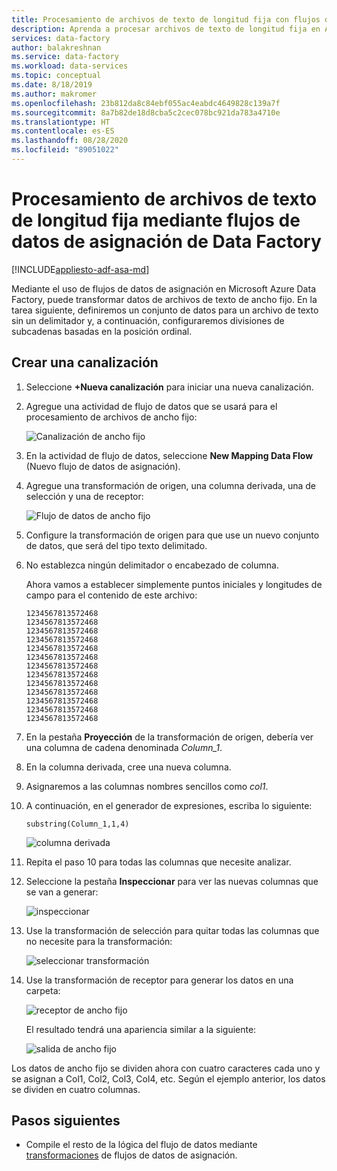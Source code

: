 ```yaml
---
title: Procesamiento de archivos de texto de longitud fija con flujos de datos de asignación en Azure Data Factory
description: Aprenda a procesar archivos de texto de longitud fija en Azure Data Factory mediante flujos de datos de asignación.
services: data-factory
author: balakreshnan
ms.service: data-factory
ms.workload: data-services
ms.topic: conceptual
ms.date: 8/18/2019
ms.author: makromer
ms.openlocfilehash: 23b812da8c84ebf055ac4eabdc4649828c139a7f
ms.sourcegitcommit: 8a7b82de18d8cba5c2cec078bc921da783a4710e
ms.translationtype: HT
ms.contentlocale: es-ES
ms.lasthandoff: 08/28/2020
ms.locfileid: "89051022"
---
```

# <a name="process-fixed-length-text-files-by-using-data-factory-mapping-data-flows"></a>Procesamiento de archivos de texto de longitud fija mediante flujos de datos de asignación de Data Factory

[!INCLUDE[appliesto-adf-asa-md](includes/appliesto-adf-asa-md.md)]

Mediante el uso de flujos de datos de asignación en Microsoft Azure Data Factory, puede transformar datos de archivos de texto de ancho fijo. En la tarea siguiente, definiremos un conjunto de datos para un archivo de texto sin un delimitador y, a continuación, configuraremos divisiones de subcadenas basadas en la posición ordinal.

## <a name="create-a-pipeline"></a>Crear una canalización

1. Seleccione **+Nueva canalización** para iniciar una nueva canalización.

2. Agregue una actividad de flujo de datos que se usará para el procesamiento de archivos de ancho fijo:

    ![Canalización de ancho fijo](media/data-flow/fwpipe.png)

3. En la actividad de flujo de datos, seleccione **New Mapping Data Flow** (Nuevo flujo de datos de asignación).

4. Agregue una transformación de origen, una columna derivada, una de selección y una de receptor:

    ![Flujo de datos de ancho fijo](media/data-flow/fw2.png)

5. Configure la transformación de origen para que use un nuevo conjunto de datos, que será del tipo texto delimitado.

6. No establezca ningún delimitador o encabezado de columna.

   Ahora vamos a establecer simplemente puntos iniciales y longitudes de campo para el contenido de este archivo:

    ```
    1234567813572468
    1234567813572468
    1234567813572468
    1234567813572468
    1234567813572468
    1234567813572468
    1234567813572468
    1234567813572468
    1234567813572468
    1234567813572468
    1234567813572468
    1234567813572468
    1234567813572468
    ```

7. En la pestaña **Proyección** de la transformación de origen, debería ver una columna de cadena denominada *Column_1*.

8. En la columna derivada, cree una nueva columna.

9. Asignaremos a las columnas nombres sencillos como *col1*.

10. A continuación, en el generador de expresiones, escriba lo siguiente:

    ```substring(Column_1,1,4)```

    ![columna derivada](media/data-flow/fwderivedcol1.png)

11. Repita el paso 10 para todas las columnas que necesite analizar.

12. Seleccione la pestaña **Inspeccionar** para ver las nuevas columnas que se van a generar:

    ![inspeccionar](media/data-flow/fwinspect.png)

13. Use la transformación de selección para quitar todas las columnas que no necesite para la transformación:

    ![seleccionar transformación](media/data-flow/fwselect.png)

14. Use la transformación de receptor para generar los datos en una carpeta:

    ![receptor de ancho fijo](media/data-flow/fwsink.png)

    El resultado tendrá una apariencia similar a la siguiente:

    ![salida de ancho fijo](media/data-flow/fxdoutput.png)

  Los datos de ancho fijo se dividen ahora con cuatro caracteres cada uno y se asignan a Col1, Col2, Col3, Col4, etc. Según el ejemplo anterior, los datos se dividen en cuatro columnas.

## <a name="next-steps"></a>Pasos siguientes

* Compile el resto de la lógica del flujo de datos mediante [transformaciones](concepts-data-flow-overview.md) de flujos de datos de asignación.
